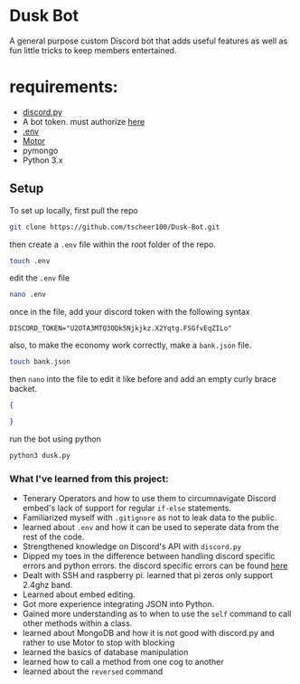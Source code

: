 # Dusk Bot
A general purpose custom Discord bot that adds useful features as well as fun little tricks to keep members entertained.  

# requirements:
- [discord.py](https://github.com/Rapptz/discord.py)
- A bot token. must authorize [here](https://discord.com/developers/applications)
- [.env](https://pypi.org/project/python-dotenv/)
- [Motor](https://github.com/mongodb/motor)
- pymongo
- Python 3.x

## Setup
To set up locally, first pull the repo
```sh
git clone https://github.com/tscheer100/Dusk-Bot.git
```
then create a `.env` file within the root folder of the repo.
```sh
touch .env
```
edit the `.env` file 
```sh
nano .env
```
once in the file, add your discord token with the following syntax
```
DISCORD_TOKEN="U2OTA3MTQ3ODk5Njkjkz.X2Yqtg.FSGfvEqZILo"
```
also, to make the economy work correctly, make a `bank.json` file.
```sh
touch bank.json
```
then `nano` into the file to edit it like before and add an empty curly brace backet.
```json
{

}
```
run the bot using python
```sh
python3 dusk.py
```


### What I've learned from this project:
- Tenerary Operators and how to use them to circumnavigate Discord embed's lack of support for regular `if-else` statements.
- Familiarized myself with `.gitignore` as not to leak data to the public.
- learned about `.env` and how it can be used to seperate data from the rest of the code.
- Strengthened knowledge on Discord's API with `discord.py`
- Dipped my toes in the difference between handling discord specific errors and python errors. the discord specific errors can be found [here](https://discordpy.readthedocs.io/en/latest/api.html#discord.DiscordException) 
- Dealt with SSH and raspberry pi. learned that pi zeros only support 2.4ghz band.
- Learned about embed editing.
- Got more experience integrating JSON into Python.
- Gained more understanding as to when to use the `self` command to call other methods within a class.
- learned about MongoDB and how it is not good with discord.py and rather to use Motor to stop with blocking
- learned the basics of database manipulation
- learned how to call a method from one cog to another
- learned about the `reversed` command
